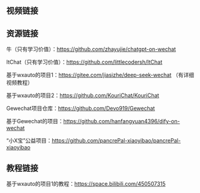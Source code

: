 ## 视频链接



## 资源链接

牛（只有学习价值）：https://github.com/zhayujie/chatgpt-on-wechat

ItChat（只有学习价值）：https://github.com/littlecodersh/ItChat

基于wxauto的项目1：https://gitee.com/jiasizhe/deep-seek-wechat （有详细视频教程）

基于wxauto的项目2：https://github.com/KouriChat/KouriChat

Gewechat项目仓库：https://github.com/Devo919/Gewechat

基于Gewechat的项目：https://github.com/hanfangyuan4396/dify-on-wechat

“小X宝”公益项目：https://github.com/pancrePal-xiaoyibao/pancrePal-xiaoyibao

## 教程链接

基于wxauto的项目1的教程：https://space.bilibili.com/450507315